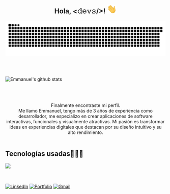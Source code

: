 <div align="center">
<h2> Hola, <𝚍𝚎𝚟𝚜/>! <img src="https://github.com/ABSphreak/ABSphreak/blob/master/gifs/Hi.gif" width="30px"></h2>
</div>
  <div align="center">
    
  ![snake gif](https://github.com/Emmanuellsk8/Emmanuellsk8/blob/output/github-contribution-grid-snake-dark.svg)
</div>
<br><br>

  ![Emmanuel's github stats](https://github-readme-stats.vercel.app/api?username=Emmanuellsk8&show_icons=true&theme=tokyonight)
 
<!--
  ![Emmanuel's github stats](https://github-readme-stats.vercel.app/api?username=Emmanuellsk8&show_icons=true&theme=tokyonight) |  [![GitHub Streak](https://streak-stats.demolab.com?user=Emmanuellsk8&theme=tokyonight)](https://git.io/streak-stats) |
  | --- | --- |
-->
<!--
 | ![Top Langs](https://github-readme-stats.vercel.app/api/top-langs/?username=emmanuellsk8&theme=tokyonight)  | 
-->

<br>
<br>

<div align="center">
<br>
Finalmente encontraste mi perfil. <br>
Me llamo Emmanuel, tengo más de 3 años de experiencia como desarrollador, me especializo en crear aplicaciones de software interactivas, funcionales y visualmente atractivas. Mi pasión es transformar ideas en experiencias digitales que destacan por su diseño intuitivo y su alto rendimiento.<br>

</div><br>

<h2 >Tecnologías usadas👨🏻‍💻</h2>
<p align="left">
  <a href="https://skillicons.dev">
    <img src="https://skillicons.dev/icons?i=html,css,astro,angular,react,tailwind,javascript,typescript,nodejs,java,kotlin,mysql,spring,git,github,docker,postman,vscode,idea&perline=12" />
  </a>
</p>
<br>

<a href="https://www.linkedin.com/in/emmanuel-guerra-hoyos-414626279/" target="_blank"><img src="https://img.shields.io/badge/LinkedIn-0077B5?style=for-the-badge&logo=linkedin&logoColor=white" alt="LinkedIn"></a>
<a href="https://portfolio-gamma-vert-39.vercel.app/" target="_blank"><img src="https://img.shields.io/badge/website-000000?style=for-the-badge&logo=About.me&logoColor=white" alt="Portfolio"></a>
<a href="https://mail.google.com/mail/u/0/#inbox?compose=GTvVlcSDbhCNGlrmkLsGBWbtxbjkqLgNrtBrvVQfWjlRGbZqjjXRbBMFZLbgwXdNvhPvfVXFdJZMS" target="_blank"><img src="https://img.shields.io/badge/Gmail-D14836?style=for-the-badge&logo=gmail&logoColor=white" alt="Gmail"></a>

</div>

